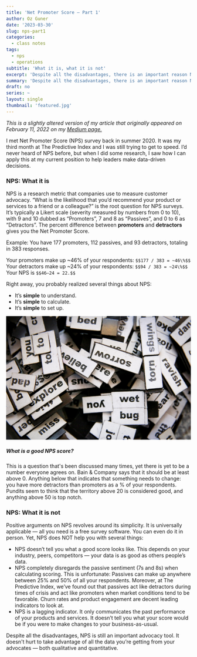 ```yaml
---
title: 'Net Promoter Score — Part 1'
author: Oz Guner
date: '2023-03-30'
slug: nps-part1
categories:
  - class notes
tags:
  - nps
  - operations
subtitle: 'What it is, what it is not'
excerpt: 'Despite all the disadvantages, there is an important reason NPS is still the leading advocacy measurement method: Your advocates give you feedback for free. '
summary: 'Despite all the disadvantages, there is an important reason NPS is still the leading advocacy measurement method: Your advocates give you feedback for free. '
draft: no
series: ~
layout: single
thumbnail: 'featured.jpg'
---
```


*This is a slightly altered version of my article that originally appeared on February 11, 2022 on my [Medium page.](https://medium.com/@ozengnr/nps-part1-5f4c6b1537df)*

I met Net Promoter Score (NPS) survey back in summer 2020. It was my third month at The Predictive Index and I was still trying to get to speed. I’d never heard of NPS before, but when I did some research, I saw how I can apply this at my current position to help leaders make data-driven decisions.

### NPS: What it is

NPS is a research metric that companies use to measure customer advocacy. “What is the likelihood that you’d recommend your product or services to a friend or a colleague?” is the root question for NPS surveys. It’s typically a Likert scale (severity measured by numbers from 0 to 10), with 9 and 10 dubbed as “Promoters”, 7 and 8 as “Passives”, and 0 to 6 as “Detractors”. The percent difference between **promoters** and **detractors** gives you the Net Promoter Score.

Example: You have 177 promoters, 112 passives, and 93 detractors, totaling in 383 responses. 

Your promoters make up ~46% of your respondents: `$$177 / 383 = ~46\%$$`
Your detractors make up ~24% of your respondents: `$$94 / 383 = ~24\%$$` 
Your NPS is `$$46–24 = 22.$$`

Right away, you probably realized several things about NPS:

* It’s **simple** to understand.
* It’s **simple** to calculate.
* It’s **simple** to set up.

![Photo by Glen Carrie on Unsplash](featured.jpg)

##### What is a good NPS score?

This is a question that's been discussed many times, yet there is yet to be a number everyone agrees on. Bain & Company says that it should be at least above 0. Anything below that indicates that something needs to change:  you have more detractors than promoters as a % of your respondents. Pundits seem to think that the territory above 20 is considered good, and anything above 50 is top notch. 

### NPS: What it is not

Positive arguments on NPS revolves around its simplicity. It is universally applicable — all you need is a free survey software. You can even do it in person. Yet, NPS does NOT help you with several things:

* NPS doesn’t tell you what a good score looks like. This depends on your industry, peers, competitors — your data is as good as others people’s data.
* NPS completely disregards the passive sentiment (7s and 8s) when calculating scoring. This is unfortunate: Passives can make up anywhere between 25% and 50% of all your respondents. Moreover, at The Predictive Index, we’ve found out that passives act like detractors during times of crisis and act like promoters when market conditions tend to be favorable. Churn rates and product engagement are decent leading indicators to look at.
* NPS is a lagging indicator. It only communicates the past performance of your products and services. It doesn’t tell you what your score would be if you were to make changes to your business-as-usual.


Despite all the disadvantages, NPS is still an important advocacy tool. It doesn't hurt to take advantage of all the data you’re getting from your advocates — both qualitative and quantitative.
